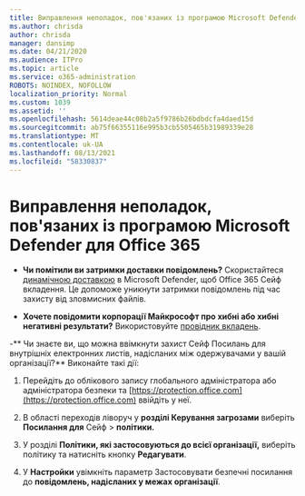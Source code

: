 ```yaml
---
title: Виправлення неполадок, пов'язаних із програмою Microsoft Defender для Office 365
ms.author: chrisda
author: chrisda
manager: dansimp
ms.date: 04/21/2020
ms.audience: ITPro
ms.topic: article
ms.service: o365-administration
ROBOTS: NOINDEX, NOFOLLOW
localization_priority: Normal
ms.custom: 1039
ms.assetid: ''
ms.openlocfilehash: 5614deae44c08b2a5f9786b26bdbdcfa4daed15d
ms.sourcegitcommit: ab75f66355116e995b3cb5505465b31989339e28
ms.translationtype: MT
ms.contentlocale: uk-UA
ms.lasthandoff: 08/13/2021
ms.locfileid: "58330837"
---
```

# <a name="troubleshooting-microsoft-defender-for-office-365"></a>Виправлення неполадок, пов'язаних із програмою Microsoft Defender для Office 365

- **Чи помітили ви затримки доставки повідомлень?** Скористайтеся [динамічною доставкою](https://docs.microsoft.com/microsoft-365/security/office-365-security/dynamic-delivery-and-previewing) в Microsoft Defender, щоб Office 365 Сейф вкладення. Це допоможе уникнути затримки повідомлень під час захисту від зловмисних файлів.

- **Хочете повідомити корпорації Майкрософт про хибні або хибні негативні результати?** Використовуйте [провідник вкладень](https://protection.office.com/reportsubmission).

-** Чи знаєте ви, що можна ввімкнути захист Сейф Посилань для внутрішніх електронних листів, надісланих між одержувачами у вашій організації?** Виконайте такі дії:

  1. Перейдіть до облікового запису глобального адміністратора або адміністратора безпеки та [https://protection.office.com](https://protection.office.com) ввійдіть у неї.

  2. В області переходів ліворуч у **розділі Керування загрозами** виберіть **Посилання для** Сейф \> **політики.**

  3. У розділі **Політики, які застосовуються до всієї організації,** виберіть політику та натисніть кнопку **Редагувати**.

  4. У **Настройки** увімкніть параметр Застосовувати безпечні посилання до **повідомлень, надісланих у межах організації**.
